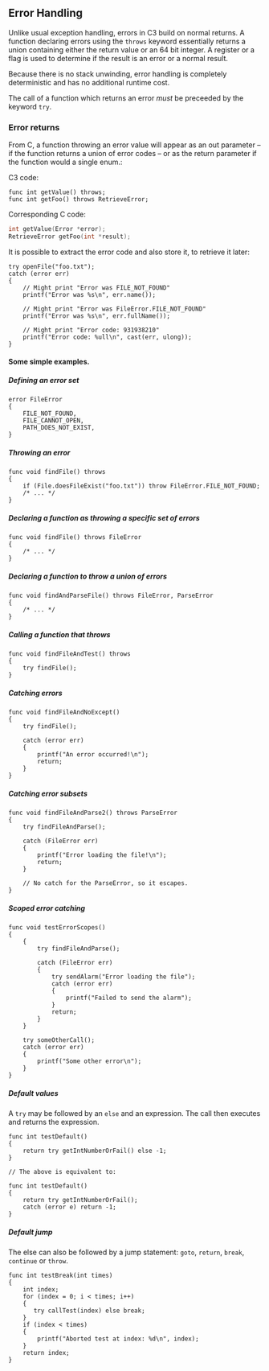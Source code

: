 ## Error Handling

Unlike usual exception handling, errors in C3 build on normal returns. A function declaring errors using the `throws` keyword essentially returns a union containing either the return value or an 64 bit integer. A register or a flag is used to determine if the result is an error or a normal result.

Because there is no stack unwinding, error handling is completely deterministic and has no additional runtime cost.

The call of a function which returns an error _must_ be preceeded by the keyword `try`. 

### Error returns

From C, a function throwing an error value will appear as an out parameter – if the function returns a union of error codes – or as the return parameter if the function would a single enum.:

C3 code:
```
func int getValue() throws;
func int getFoo() throws RetrieveError;
```

Corresponding C code:
```c
int getValue(Error *error);
RetrieveError getFoo(int *result);
```

It is possible to extract the error code and also store it, to retrieve it later:

```
try openFile("foo.txt");
catch (error err)
{
    // Might print "Error was FILE_NOT_FOUND"
    printf("Error was %s\n", err.name()); 
    
    // Might print "Error was FileError.FILE_NOT_FOUND"
    printf("Error was %s\n", err.fullName()); 
    
    // Might print "Error code: 931938210"
    printf("Error code: %ull\n", cast(err, ulong)); 
}
```

#### Some simple examples.

##### Defining an error set
```
error FileError
{
    FILE_NOT_FOUND,
    FILE_CANNOT_OPEN,
    PATH_DOES_NOT_EXIST,    
}
```

##### Throwing an error

```
func void findFile() throws
{
    if (File.doesFileExist("foo.txt")) throw FileError.FILE_NOT_FOUND;
    /* ... */
}
```

##### Declaring a function as throwing a specific set of errors

```
func void findFile() throws FileError
{
    /* ... */
}
```

##### Declaring a function to throw a union of errors
```
func void findAndParseFile() throws FileError, ParseError
{
    /* ... */
}
```

##### Calling a function that throws
```
func void findFileAndTest() throws
{
    try findFile();
}
```

##### Catching errors
```
func void findFileAndNoExcept()
{
    try findFile();
    
    catch (error err)
    {
        printf("An error occurred!\n");
        return;
    }
}
```

##### Catching error subsets
```
func void findFileAndParse2() throws ParseError
{
    try findFileAndParse();
    
    catch (FileError err)
    {
        printf("Error loading the file!\n");
        return;
    }
    
    // No catch for the ParseError, so it escapes.
}
```

##### Scoped error catching
```
func void testErrorScopes()
{
    {
        try findFileAndParse();
        
        catch (FileError err)
        {
            try sendAlarm("Error loading the file");
            catch (error err)
            {
                printf("Failed to send the alarm");
            }
            return;
        }        
    }
    
    try someOtherCall();
    catch (error err)
    {
        printf("Some other error\n");
    }
}
```


##### Default values

A `try` may be followed by an `else` and an expression. The call then executes and returns the expression.

```
func int testDefault()
{
    return try getIntNumberOrFail() else -1;
}

// The above is equivalent to:

func int testDefault()
{
    return try getIntNumberOrFail();    
    catch (error e) return -1;
}

```

##### Default jump

The else can also be followed by a jump statement: `goto`, `return`, `break`, `continue` or `throw`.

```
func int testBreak(int times)
{
    int index;
    for (index = 0; i < times; i++)
    {
       try callTest(index) else break; 
    }
    if (index < times)
    {
        printf("Aborted test at index: %d\n", index);
    }
    return index;
}
```
